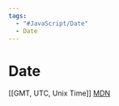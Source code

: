 ```yaml
---
tags:
  - "#JavaScript/Date"
  - Date
---
```


# Date
[[GMT, UTC, Unix Time]]
[MDN](https://developer.mozilla.org/ja/docs/Web/JavaScript/Reference/Global_Objects/Date)